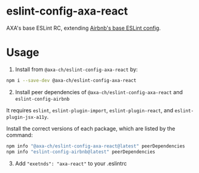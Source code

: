 # eslint-config-axa-react

AXA's base ESLint RC, extending [Airbnb's base ESLint config](https://www.npmjs.com/package/eslint-config-airbnb).

# Usage

1. Install from `@axa-ch/eslint-config-axa-react` by:

  ````sh
  npm i --save-dev @axa-ch/eslint-config-axa-react
  ````

2. Install peer dependencies of `@axa-ch/eslint-config-axa-react` and `eslint-config-airbnb`

  It requires `eslint`, `eslint-plugin-import`, `eslint-plugin-react`, and `eslint-plugin-jsx-a11y`.

  Install the correct versions of each package, which are listed by the command:
  
  ```sh
  npm info "@axa-ch/eslint-config-axa-react@latest" peerDependencies
  npm info "eslint-config-airbnb@latest" peerDependencies
  ```

3. Add `"exetnds": "axa-react"` to your .eslintrc
